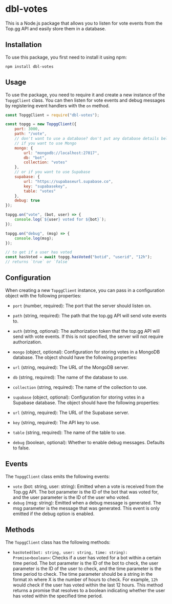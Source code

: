 # dbl-votes

This is a Node.js package that allows you to listen for vote events from the Top.gg API and easily store them in a database.

## Installation

To use this package, you first need to install it using npm:
```
npm install dbl-votes
```

## Usage

To use the package, you need to require it and create a new instance of the `TopggClient` class. You can then listen for vote events and debug messages by registering event handlers with the `on` method.

```js
const TopggClient = require("dbl-votes");

const topgg = new TopggClient({
    port: 3000,
    path: "/vote",
    // don't want to use a database? don't put any database details below!
    // if you want to use Mongo
    mongo: {
        url: "mongodb://localhost:27017",
        db: "bot",
        collection: "votes"
    },
    // or if you want to use Supabase
    supabase: {
        url: "https://supabaseurl.supabase.co",
        key: "supabasekey",
        table: "votes"
    },
    debug: true
});

topgg.on("vote", (bot, user) => {
    console.log(`${user} voted for ${bot}`);
});

topgg.on("debug", (msg) => {
    console.log(msg);
});

// to get if a user has voted
const hasVoted = await topgg.hasVoted("botid", "userid", "12h");
// returns `true` or `false`
```

## Configuration

When creating a new `TopggClient` instance, you can pass in a configuration object with the following properties:
* `port` (number, required): The port that the server should listen on.
* `path` (string, required): The path that the top.gg API will send vote events to.
* `auth` (string, optional): The authorization token that the top.gg API will send with vote events. If this is not specified, the server will not require authorization.

* `mongo` (object, optional): Configuration for storing votes in a MongoDB database. The object should have the following properties:
* `url` (string, required): The URL of the MongoDB server.
* `db` (string, required): The name of the database to use.
* `collection` (string, required): The name of the collection to use.

* `supabase` (object, optional): Configuration for storing votes in a Supabase database. The object should have the following properties:
* `url` (string, required): The URL of the Supabase server.
* `key` (string, required): The API key to use.
* `table` (string, required): The name of the table to use.

* `debug` (boolean, optional): Whether to enable debug messages. Defaults to false.

## Events

The `TopggClient` class emits the following events:
* `vote` (bot: string, user: string): Emitted when a vote is received from the Top.gg API. The bot parameter is the ID of the bot that was voted for, and the user parameter is the ID of the user who voted.
* `debug` (msg: string): Emitted when a debug message is generated. The msg parameter is the message that was generated. This event is only emitted if the debug option is enabled.

## Methods

The `TopggClient` class has the following methods:
* `hasVoted(bot: string, user: string, time: string): Promise<boolean>`: Checks if a user has voted for a bot within a certain time period. The bot parameter is the ID of the bot to check, the user parameter is the ID of the user to check, and the time parameter is the time period to check. The time parameter should be a string in the format `Xh` where X is the number of hours to check. For example, `12h` would check if the user has voted within the last 12 hours. This method returns a promise that resolves to a boolean indicating whether the user has voted within the specified time period.
